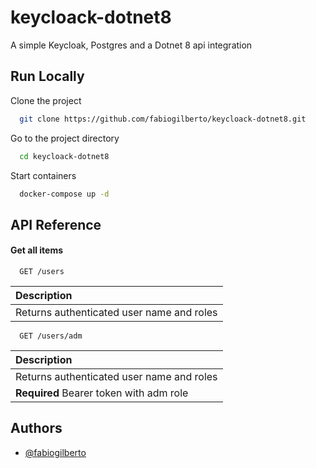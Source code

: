 # keycloack-dotnet8

A simple Keycloak, Postgres and a Dotnet 8 api integration
## Run Locally

Clone the project

```bash
  git clone https://github.com/fabiogilberto/keycloack-dotnet8.git
```

Go to the project directory

```bash
  cd keycloack-dotnet8
```

Start containers

```bash
  docker-compose up -d
```


## API Reference

#### Get all items

```http
  GET /users
```

| Description                |
| :------------------------- |
| Returns authenticated user name and roles |

```http
  GET /users/adm
```

| Description                |
| :------------------------- |
| Returns authenticated user name and roles | 
| **Required** Bearer token with adm role | 


## Authors

- [@fabiogilberto](https://github.com/fabiogilberto)

